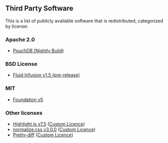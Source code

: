 ## Third Party Software ##

This is a list of publicly available software that is redistributed, categorized by license:

### Apache 2.0 ###
* [PouchDB (Nightly Build)](http://pouchdb.com)

### BSD License ###
* [Fluid Infusion v1.5 (pre-release)](http://fluidproject.org)

### MIT ###
* [Foundation v5](http://foundation.zurb.com)

### Other licenses ###
* [Highlight.js v7.5](http://highlightjs.org) ([Custom Licence](https://github.com/isagalaev/highlight.js/blob/master/LICENSE))
* [normalize.css v3.0.0](http://necolas.github.io/normalize.css/) ([Custom Licence](https://github.com/necolas/normalize.css/blob/master/LICENSE.md))
* [Pretty-diff](http://prettydiff.com) ([Custom Licence](https://github.com/austincheney/Pretty-Diff/blob/master/README.md))